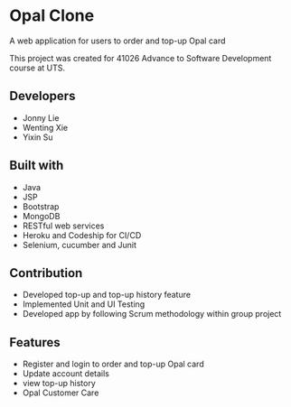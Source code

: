 # Opal Clone

A web application for users to order and top-up Opal card

This project was created for 41026 Advance to Software Development course at UTS.

## Developers

- Jonny Lie
- Wenting Xie
- Yixin Su

## Built with

- Java
- JSP
- Bootstrap
- MongoDB
- RESTful web services
- Heroku and Codeship for CI/CD
- Selenium, cucumber and Junit

## Contribution

- Developed top-up and top-up history feature
- Implemented Unit and UI Testing
- Developed app by following Scrum methodology within group project

## Features

- Register and login to order and top-up Opal card
- Update account details
- view top-up history
- Opal Customer Care

